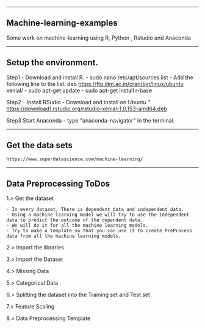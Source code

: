 ---------------------------
Machine-learning-examples
---------------------------

Some work on machine-learning using R, Python , Rstudio and Anaconda

---------------------
Setup the environment.
---------------------

Step1 - Download and install R. 
	- sudo nano /etc/apt/sources.list
	- Add the following line to the list. 
		deb https://ftp.iitm.ac.in/cran/bin/linux/ubuntu xenial/
	- sudo apt-get update
	- sudo apt-get install r-base

Step2 - Install RSudio
	- Download and install on Ubuntu " https://download1.rstudio.org/rstudio-xenial-1.0.153-amd64.deb

Step3 Start Anaconda
	- type "anaconda-navigator" in the terminal.

----------------------
Get the data sets 
---------------------- 
	https://www.superdatascience.com/machine-learning/

------------------------
Data Preprocessing ToDos
------------------------

1.> Get the dataset

	- In every dataset. There is dependent data and independent data. 
	- Using a machine learning model we will try to use the independent data to predict the outcome of the dependent data. 
	- We will do it for all the machine learning models. 
	- Try to make a template so that you can use it to create PreProcess data from all the machine learning models. 


2.> Import the libraries


3.> Import the Dataset


4.> Missing Data


5.> Categorical Data


6.> Splitting the dataset into the Training set and Test set


7.> Feature Scaling 


8.> Data Preprocessing Template

